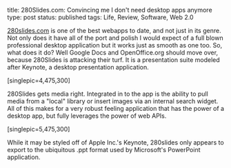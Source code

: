title: 280Slides.com: Convincing me I don't need desktop apps anymore
type: post
status: published
tags: Life, Review, Software, Web 2.0


[280slides.com](http://280slides.com/editor) is one of the best webapps to date, and not just in its genre. Not only does it have all of the port and polish I would expect of a full blown professional desktop application but it works just as smooth as one too. So, what does it do? Well Google Docs and OpenOffice.org should move over, because 280Slides is attacking their turf. It is a presentation suite modeled after Keynote, a desktop presentation application. 

[singlepic=4,475,300]

280Slides gets media right. Integrated in to the app is the ability to pull media from a "local" library or insert images via an internal search widget. All of this makes for a very robust feeling application that has the power of a desktop app, but fully leverages the power of web APIs. 

[singlepic=5,475,300]

While it may be styled off of Apple Inc.'s Keynote, 280slides only appears to export to the ubiquitous .ppt format used by Microsoft's PowerPoint application. 
